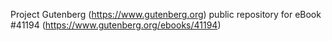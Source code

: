 Project Gutenberg (https://www.gutenberg.org) public repository for eBook #41194 (https://www.gutenberg.org/ebooks/41194)
